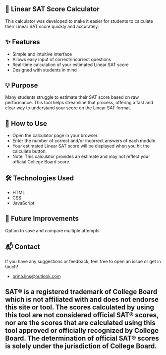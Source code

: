 ## 🧮 Linear SAT Score Calculator

This calculator was developed to make it easier for students to calculate their Linear SAT score quickly and accurately.

## ✨ Features

- Simple and intuitive interface
- Allows easy input of correct/incorrect questions
- Real-time calculation of your estimated Linear SAT score
- Designed with students in mind

## 💡 Purpose

Many students struggle to estimate their SAT score based on raw performance. This tool helps streamline that process, offering a fast and clear way to understand your score on the Linear SAT format.

## 🚀 How to Use

- Open the calculator page in your browser.
- Enter the number of correct and/or incorrect answers of each module.
- Your estimated Linear SAT score will be displayed when you hit the calculate button.
- Note: This calculator provides an estimate and may not reflect your official College Board score.

## 🛠️ Technologies Used

- HTML
- CSS
- JavaScript

## 📌 Future Improvements

Option to save and compare multiple attempts

## 📬 Contact

If you have any suggestions or feedback, feel free to open an issue or get in touch!
- brina.lins@outlook.com

## SAT® is a registered trademark of College Board which is not affiliated with and does not endorse this site or tool.  The scores calculated by using this tool are not considered official SAT® scores, nor are the scores that are calculated using this tool approved or officially recognized by College Board.  The determination of official SAT® scores is solely under the jurisdiction of College Board.
